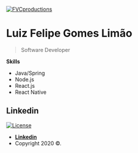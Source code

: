 <a href="http://fvcproductions.com"><img src="https://cdn-images-1.medium.com/fit/t/1600/480/1*ZST8ftDYoG9RTrUbkdOCTQ.jpeg" title="FVCproductions" alt="FVCproductions"></a>

# Luiz Felipe Gomes Limão

>Software Developer

**Skills**

- Java/Spring
- Node.js
- React.js
- React Native

## Linkedin

[![License](http://img.shields.io/:license-mit-blue.svg?style=flat-square)](http://badges.mit-license.org)

- **[Linkedin](https://www.linkedin.com/in/luiz-felipe-limao/)**
- Copyright 2020 ©.
